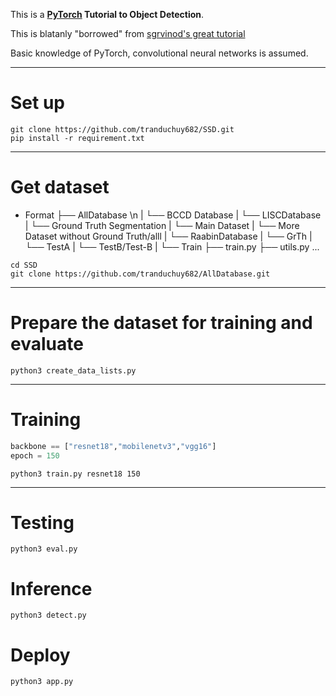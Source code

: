 


This is a **[PyTorch](https://pytorch.org) Tutorial to Object Detection**.

This is blatanly "borrowed" from [sgrvinod's great tutorial](https://github.com/sgrvinod/Deep-Tutorials-for-PyTorch) 

Basic knowledge of PyTorch, convolutional neural networks is assumed.

---
# Set up
```
git clone https://github.com/tranduchuy682/SSD.git
pip install -r requirement.txt
```

---
# Get dataset
- Format
├── AllDatabase \n
|  └── BCCD Database
|  └── LISCDatabase
|       └── Ground Truth Segmentation
|       └── Main Dataset
|       └── More Dataset without Ground Truth/alll
|  └── RaabinDatabase
|       └── GrTh
|       └── TestA
|       └── TestB/Test-B
|       └── Train
├── train.py
├── utils.py
...

```
cd SSD
git clone https://github.com/tranduchuy682/AllDatabase.git
```

---
# Prepare the dataset for training and evaluate
```
python3 create_data_lists.py
```

---
# Training
```python
backbone == ["resnet18","mobilenetv3","vgg16"]
epoch = 150
```

```
python3 train.py resnet18 150
```

---
# Testing
```
python3 eval.py
```

# Inference
```
python3 detect.py
```

# Deploy
```
python3 app.py
```
